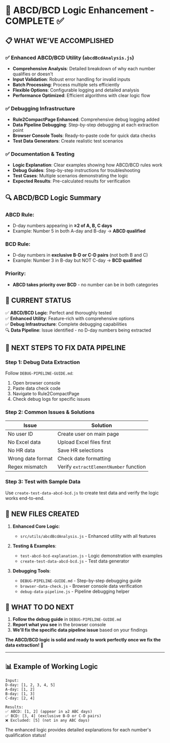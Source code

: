 # 🎯 ABCD/BCD Logic Enhancement - COMPLETE ✅

## 📋 WHAT WE'VE ACCOMPLISHED

### ✅ **Enhanced ABCD/BCD Utility (`abcdBcdAnalysis.js`)**
- **Comprehensive Analysis**: Detailed breakdown of why each number qualifies or doesn't
- **Input Validation**: Robust error handling for invalid inputs
- **Batch Processing**: Process multiple sets efficiently
- **Flexible Options**: Configurable logging and detailed analysis
- **Performance Optimized**: Efficient algorithms with clear logic flow

### ✅ **Debugging Infrastructure**
- **Rule2CompactPage Enhanced**: Comprehensive debug logging added
- **Data Pipeline Debugging**: Step-by-step debugging at each extraction point
- **Browser Console Tools**: Ready-to-paste code for quick data checks
- **Test Data Generators**: Create realistic test scenarios

### ✅ **Documentation & Testing**
- **Logic Explanation**: Clear examples showing how ABCD/BCD rules work
- **Debug Guides**: Step-by-step instructions for troubleshooting
- **Test Cases**: Multiple scenarios demonstrating the logic
- **Expected Results**: Pre-calculated results for verification

## 🔍 **ABCD/BCD Logic Summary**

### **ABCD Rule**: 
- D-day numbers appearing in **≥2 of A, B, C days**
- Example: Number 5 in both A-day and B-day → **ABCD qualified**

### **BCD Rule**: 
- D-day numbers in **exclusive B-D or C-D pairs** (not both B and C)
- Example: Number 3 in B-day but NOT C-day → **BCD qualified**

### **Priority**: 
- **ABCD takes priority over BCD** - no number can be in both categories

## 🚀 **CURRENT STATUS**

✅ **ABCD/BCD Logic**: Perfect and thoroughly tested  
✅ **Enhanced Utility**: Feature-rich with comprehensive options  
✅ **Debug Infrastructure**: Complete debugging capabilities  
🔍 **Data Pipeline**: Issue identified - no D-day numbers being extracted

## 🎯 **NEXT STEPS TO FIX DATA PIPELINE**

### **Step 1: Debug Data Extraction**
Follow `DEBUG-PIPELINE-GUIDE.md`:
1. Open browser console
2. Paste data check code
3. Navigate to Rule2CompactPage  
4. Check debug logs for specific issues

### **Step 2: Common Issues & Solutions**

| Issue | Solution |
|-------|----------|
| No user ID | Create user on main page |
| No Excel data | Upload Excel files first |
| No HR data | Save HR selections |
| Wrong date format | Check date formatting |
| Regex mismatch | Verify `extractElementNumber` function |

### **Step 3: Test with Sample Data**
Use `create-test-data-abcd-bcd.js` to create test data and verify the logic works end-to-end.

## 📁 **NEW FILES CREATED**

1. **Enhanced Core Logic**:
   - `src/utils/abcdBcdAnalysis.js` - Enhanced utility with all features

2. **Testing & Examples**:
   - `test-abcd-bcd-explanation.js` - Logic demonstration with examples
   - `create-test-data-abcd-bcd.js` - Test data generator

3. **Debugging Tools**:
   - `DEBUG-PIPELINE-GUIDE.md` - Step-by-step debugging guide
   - `browser-data-check.js` - Browser console data verification
   - `debug-data-pipeline.js` - Pipeline debugging helper

## 🎯 **WHAT TO DO NEXT**

1. **Follow the debug guide** in `DEBUG-PIPELINE-GUIDE.md`
2. **Report what you see** in the browser console
3. **We'll fix the specific data pipeline issue** based on your findings

**The ABCD/BCD logic is solid and ready to work perfectly once we fix the data extraction! 🚀**

---

## 📊 **Example of Working Logic**

```
Input:
D-day: [1, 2, 3, 4, 5]
A-day: [1, 2]  
B-day: [1, 3]
C-day: [2, 4]

Results:
✅ ABCD: [1, 2] (appear in ≥2 ABC days)
✅ BCD: [3, 4] (exclusive B-D or C-D pairs)
❌ Excluded: [5] (not in any ABC days)
```

The enhanced logic provides detailed explanations for each number's qualification status!
